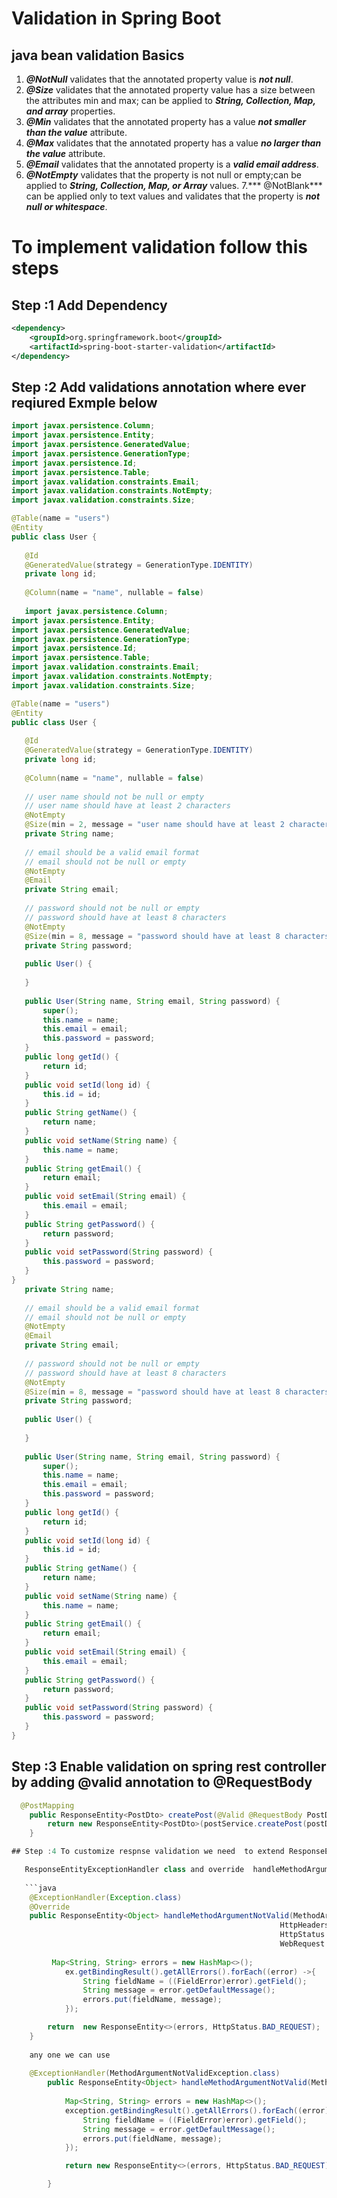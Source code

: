 # Validation in Spring Boot
## java bean validation Basics

 1. ***@NotNull*** validates that the annotated property value is ***not null***.	  
 2. ***@Size*** validates that the annotated property value has a size between the attributes min and max; can be applied to ***String, Collection, Map, and array*** properties.
 3. ***@Min*** validates that the annotated property has a value ***not smaller than the value*** attribute.
 4. ***@Max*** validates that the annotated property has a value ***no larger than the value*** attribute.
 5. ***@Email*** validates that the annotated property is a ***valid email address***.
 6. ***@NotEmpty*** validates that the property is not null or empty;can be applied to ***String, Collection, Map, or Array*** values.
 7.*** @NotBlank*** can be applied only to text values and validates that the property is ***not null or whitespace***.
 
# To implement validation follow this steps

## Step :1 Add Dependency

```xml
<dependency> 
    <groupId>org.springframework.boot</groupId> 
    <artifactId>spring-boot-starter-validation</artifactId> 
</dependency>
```
 
 
 ## Step :2 Add validations annotation where ever reqiured Exmple below
 
 ```java
import javax.persistence.Column;
import javax.persistence.Entity;
import javax.persistence.GeneratedValue;
import javax.persistence.GenerationType;
import javax.persistence.Id;
import javax.persistence.Table;
import javax.validation.constraints.Email;
import javax.validation.constraints.NotEmpty;
import javax.validation.constraints.Size;

@Table(name = "users")
@Entity
public class User {
	
	@Id
	@GeneratedValue(strategy = GenerationType.IDENTITY)
	private long id;
	
	@Column(name = "name", nullable = false)
	
	import javax.persistence.Column;
import javax.persistence.Entity;
import javax.persistence.GeneratedValue;
import javax.persistence.GenerationType;
import javax.persistence.Id;
import javax.persistence.Table;
import javax.validation.constraints.Email;
import javax.validation.constraints.NotEmpty;
import javax.validation.constraints.Size;

@Table(name = "users")
@Entity
public class User {
	
	@Id
	@GeneratedValue(strategy = GenerationType.IDENTITY)
	private long id;
	
	@Column(name = "name", nullable = false)
	
	// user name should not be null or empty
	// user name should have at least 2 characters
	@NotEmpty
	@Size(min = 2, message = "user name should have at least 2 characters")
	private String name;
	
	// email should be a valid email format
	// email should not be null or empty
	@NotEmpty
	@Email
	private String email;
	
	// password should not be null or empty
	// password should have at least 8 characters
	@NotEmpty
	@Size(min = 8, message = "password should have at least 8 characters")
	private String password;
	
	public User() {
		
	}
	
	public User(String name, String email, String password) {
		super();
		this.name = name;
		this.email = email;
		this.password = password;
	}
	public long getId() {
		return id;
	}
	public void setId(long id) {
		this.id = id;
	}
	public String getName() {
		return name;
	}
	public void setName(String name) {
		this.name = name;
	}
	public String getEmail() {
		return email;
	}
	public void setEmail(String email) {
		this.email = email;
	}
	public String getPassword() {
		return password;
	}
	public void setPassword(String password) {
		this.password = password;
	}
}
	private String name;
	
	// email should be a valid email format
	// email should not be null or empty
	@NotEmpty
	@Email
	private String email;
	
	// password should not be null or empty
	// password should have at least 8 characters
	@NotEmpty
	@Size(min = 8, message = "password should have at least 8 characters")
	private String password;
	
	public User() {
		
	}
	
	public User(String name, String email, String password) {
		super();
		this.name = name;
		this.email = email;
		this.password = password;
	}
	public long getId() {
		return id;
	}
	public void setId(long id) {
		this.id = id;
	}
	public String getName() {
		return name;
	}
	public void setName(String name) {
		this.name = name;
	}
	public String getEmail() {
		return email;
	}
	public void setEmail(String email) {
		this.email = email;
	}
	public String getPassword() {
		return password;
	}
	public void setPassword(String password) {
		this.password = password;
	}
}
 ```
## Step :3 Enable validation on spring rest controller by adding @valid annotation to @RequestBody

```java
  @PostMapping
	public ResponseEntity<PostDto> createPost(@Valid @RequestBody PostDto postDto){
		return new ResponseEntity<PostDto>(postService.createPost(postDto), HttpStatus.CREATED);	
	}

## Step :4 To customize respnse validation we need  to extend ResponseEntityExceptionHandler

   ResponseEntityExceptionHandler class and override  handleMethodArgumentNotValid method
   
   ```java
   	@ExceptionHandler(Exception.class)
	@Override
	public ResponseEntity<Object> handleMethodArgumentNotValid(MethodArgumentNotValidException ex,
		                                                	HttpHeaders headers, 
		                                                  	HttpStatus status,
			                                                WebRequest request) {
		
		 Map<String, String> errors = new HashMap<>();
	        ex.getBindingResult().getAllErrors().forEach((error) ->{
	            String fieldName = ((FieldError)error).getField();
	            String message = error.getDefaultMessage();
	            errors.put(fieldName, message);
	        });

		return  new ResponseEntity<>(errors, HttpStatus.BAD_REQUEST);
	}
	
	any one we can use 
	
	@ExceptionHandler(MethodArgumentNotValidException.class)
		public ResponseEntity<Object> handleMethodArgumentNotValid(MethodArgumentNotValidException exception, WebRequest webrequest) {
		
			Map<String, String> errors = new HashMap<>();
			exception.getBindingResult().getAllErrors().forEach((error) ->{
	            String fieldName = ((FieldError)error).getField();
	            String message = error.getDefaultMessage();
	            errors.put(fieldName, message);
	        });

			return new ResponseEntity<>(errors, HttpStatus.BAD_REQUEST);

		}

   ```
	 
